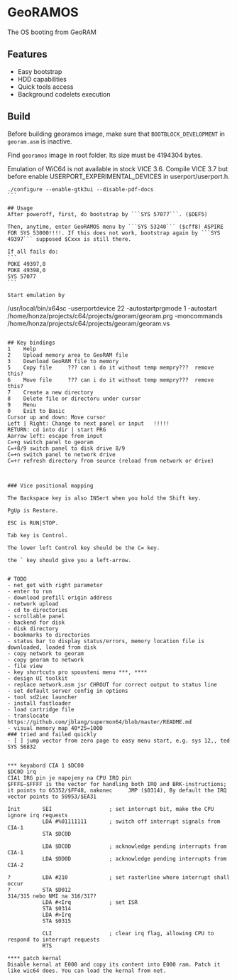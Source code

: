 # GeoRAMOS

The OS booting from GeoRAM

## Features
- Easy bootstrap
- HDD capabilities
- Quick tools access
- Background codelets execution

## Build

Before building georamos image, make sure that ```BOOTBLOCK_DEVELOPMENT``` in ```georam.asm``` is inactive.

Find ```georamos``` image in root folder. Its size must be 4194304 bytes.

Emulation of WiC64 is not available in stock VICE 3.6. Compile VICE 3.7 but before enable USERPORT_EXPERIMENTAL_DEVICES in userport/userport.h.
``````
./configure --enable-gtk3ui --disable-pdf-docs
```

## Usage
After poweroff, first, do bootstrap by ```SYS 57077```. ($DEF5)

Then, anytime, enter GeoRAMOS menu by ```SYS 53240``` ($cff8) ASPIRE FOR SYS 53000!!!!. If this does not work, bootstrap again by ```SYS 49397``` supposed $Cxxx is still there.

If all fails do:
```
POKE 49397,0
POKE 49398,0
SYS 57077
```

Start emulation by
``````
/usr/local/bin/x64sc -userportdevice 22 -autostartprgmode 1 -autostart /home/honza/projects/c64/projects/georam/georam.prg -moncommands /home/honza/projects/c64/projects/georam/georam.vs
```

## Key bindings
1    Help
2    Upload memory area to GeoRAM file
3    Download GeoRAM file to memory
5    Copy file     ??? can i do it without temp mempry???  remove this?
6    Move file     ??? can i do it without temp mempry???  remove this?
7    Create a new directory
8    Delete file or directoru under cursor
9    Menu
0    Exit to Basic
Cursor up and down: Move cursor
Left | Right: Change to next panel or input   !!!!!
RETURN: cd into dir | start PRG
Aarrow left: escape from input
C=+g switch panel to georam
C=+8/9 switch panel to disk drive 8/9
C=+n switch panel to network drive
C=+r refresh directory from source (reload from network or drive)



### Vice positional mapping

The Backspace key is also INSert when you hold the Shift key.

PgUp is Restore.

ESC is RUN|STOP.

Tab key is Control.

The lower left Control key should be the C= key.

the ` key should give you a left-arrow.


# TODO
- net_get with right parameter
- enter to run
- download prefill origin address
- network upload
- cd to directories
- scrollable panel
- backend for disk
- disk directory
- bookmarks to directories
- status bar to display status/errors, memory location file is downloaded, loaded from disk
- copy network to georam
- copy georam to network
- file view
- key shortcuts pro spousteni menu ***, ****
- design UI toolkit
- replace network.asm jsr CHROUT for correct output to status line
- set default server config in options
- tool sd2iec launcher
- install fastloader
- load cartridge file
- translocate  https://github.com/jblang/supermon64/blob/master/README.md
- visual memory map 40*25=1000
### tried and failed quickly
- [ ] jump vector from zero page to easy menu start, e.g. sys 12,, ted SYS 56832


*** keyabord CIA 1 $DC00
$DC0D irq
CIA1 IRG pin je napojeny na CPU IRQ pin
$FFFE–$FFFF is the vector for handling both IRQ and BRK-instructions; it points to 65352/$FF48, nakonec 	JMP ($0314), By default the IRQ vector points to 59953/$EA31

Init       SEI                  ; set interrupt bit, make the CPU ignore irq requests
           LDA #%01111111       ; switch off interrupt signals from CIA-1
           STA $DC0D

           LDA $DC0D            ; acknowledge pending interrupts from CIA-1
           LDA $DD0D            ; acknowledge pending interrupts from CIA-2

?          LDA #210             ; set rasterline where interrupt shall occur
?          STA $D012
314/315 nebo NMI na 316/317?
           LDA #<Irq            ; set ISR
           STA $0314
           LDA #>Irq
           STA $0315

           CLI                  ; clear irq flag, allowing CPU to respond to interrupt requests
           RTS

**** patch kernal
Disable kernal at E000 and copy its content into E000 ram. Patch it like wic64 does. You can load the kernal from net.
